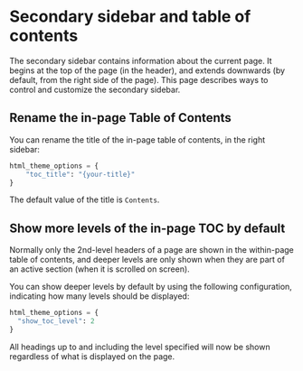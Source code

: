 # Secondary sidebar and table of contents

The secondary sidebar contains information about the current page.
It begins at the top of the page (in the header), and extends downwards (by default, from the right side of the page).
This page describes ways to control and customize the secondary sidebar.

## Rename the in-page Table of Contents

You can rename the title of the in-page table of contents, in the right sidebar:

```python
html_theme_options = {
    "toc_title": "{your-title}"
}
```

The default value of the title is `Contents`.

## Show more levels of the in-page TOC by default

Normally only the 2nd-level headers of a page are shown in the within-page table of contents, and deeper levels are only shown when they are part of an active section (when it is scrolled on screen).

You can show deeper levels by default by using the following configuration, indicating how many levels should be displayed:

```python
html_theme_options = {
  "show_toc_level": 2
}
```

All headings up to and including the level specified will now be shown regardless of what is displayed on the page.
